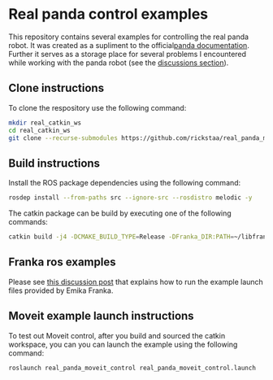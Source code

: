# Real panda control examples

This repository contains several examples for controlling the real panda robot. It was created as a supliment to the official[panda documentation](https://frankaemika.github.io/docs/installation_linux.html). Further it serves as a storage place for several problems I encountered while working with the panda robot (see the [discussions section](https://github.com/rickstaa/real-panda-control-examples/discussions)).
 
## Clone instructions

To clone the respository use the following command:

```bash
mkdir real_catkin_ws
cd real_catkin_ws
git clone --recurse-submodules https://github.com/rickstaa/real_panda_moveit_control.git src
```

## Build instructions

Install the ROS package dependencies using the following command:

```bash
rosdep install --from-paths src --ignore-src --rosdistro melodic -y
```

The catkin package can be build by executing one of the following commands:

```bash
catkin build -j4 -DCMAKE_BUILD_TYPE=Release -DFranka_DIR:PATH=~/libfranka/build
```

## Franka ros examples

Please see [this discussion post](https://github.com/rickstaa/real-panda-control-examples/discussions/4) that explains how to run the example launch files provided by Emika Franka.

## Moveit example launch instructions

To test out Moveit control, after you build and sourced the catkin workspace, you can you can launch the example using the following command:

```bash
roslaunch real_panda_moveit_control real_panda_moveit_control.launch
```

